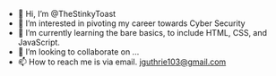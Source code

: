 - 👋 Hi, I’m @TheStinkyToast
- 👀 I’m interested in pivoting my career towards Cyber Security
- 🌱 I’m currently learning the bare basics, to include HTML, CSS, and JavaScript.
- 💞️ I’m looking to collaborate on ...
- 📫 How to reach me is via email. jguthrie103@gmail.com

<!---
TheStinkyToast/TheStinkyToast is a ✨ special ✨ repository because its `README.md` (this file) appears on your GitHub profile.
You can click the Preview link to take a look at your changes.
--->
